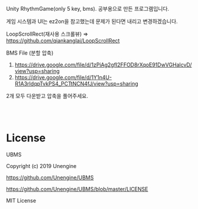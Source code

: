 Unity RhythmGame(only 5 key, bms).
공부용으로 만든 프로그램입니다.

게임 시스템과 UI는 ez2on을 참고했는데 문제가 된다면 내리고 변경하겠습니다.

LoopScrollRect(재사용 스크롤뷰) => https://github.com/qiankanglai/LoopScrollRect

BMS File (분할 압축)
1) https://drive.google.com/file/d/1zPiAg2gfI2FFOD8rXqoE91DwVGHalcvD/view?usp=sharing
2) https://drive.google.com/file/d/1Y1n4U-R1A3rIdqpTvkPS4_PCTtNCN4fJ/view?usp=sharing

2개 모두 다운받고 압축을 풀어주세요.

<br/><br/>

# License

UBMS

Copyright (c) 2019 Unengine

https://github.com/Unengine/UBMS

https://github.com/Unengine/UBMS/blob/master/LICENSE

MIT License
